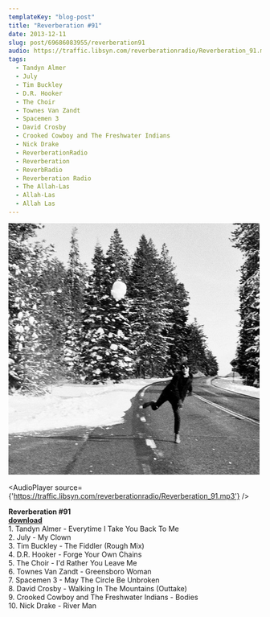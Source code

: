 ```yaml
---
templateKey: "blog-post"
title: "Reverberation #91"
date: 2013-12-11
slug: post/69686083955/reverberation91
audio: https://traffic.libsyn.com/reverberationradio/Reverberation_91.mp3
tags:
  - Tandyn Almer
  - July
  - Tim Buckley
  - D.R. Hooker
  - The Choir
  - Townes Van Zandt
  - Spacemen 3
  - David Crosby
  - Crooked Cowboy and The Freshwater Indians
  - Nick Drake
  - ReverberationRadio
  - Reverberation
  - ReverbRadio
  - Reverberation Radio
  - The Allah-Las
  - Allah-Las
  - Allah Las
---
```


![Reverberation #91](../images/05c8cafbcd216110e9277b7ed59400e7f32ef9b60941ea7220c3509d71183c5b.jpg)

<AudioPlayer source={'https://traffic.libsyn.com/reverberationradio/Reverberation_91.mp3'} />

<p><strong>Reverberation #91<br /></strong><strong><a href="https://traffic.libsyn.com/reverberationradio/Reverberation_91.mp3" title="download">download</a><br /></strong>1. Tandyn Almer - Everytime I Take You Back To Me<br />2. July - My Clown<br />3. Tim Buckley - The Fiddler (Rough Mix)<br />4. D.R. Hooker - Forge Your Own Chains<br />5. The Choir - I'd Rather You Leave Me<br />6. Townes Van Zandt - Greensboro Woman<br />7. Spacemen 3 - May The Circle Be Unbroken<br />8. David Crosby - Walking In The Mountains (Outtake)<br />9. Crooked Cowboy and The Freshwater Indians - Bodies<br />10. Nick Drake - River Man</p>
